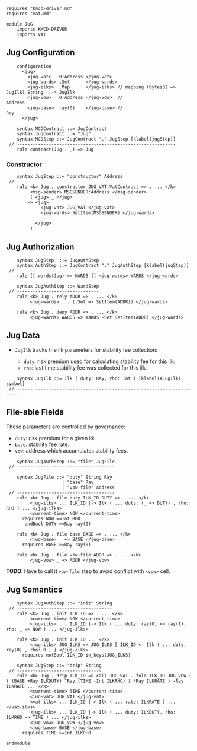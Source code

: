 ```k
requires "kmcd-driver.md"
requires "vat.md"

module JUG
    imports KMCD-DRIVER
    imports VAT
```

Jug Configuration
-----------------

```k
    configuration
      <jug>
        <jug-vat>   0:Address </jug-vat>
        <jug-wards> .Set      </jug-wards>
        <jug-ilks>  .Map      </jug-ilks> // mapping (bytes32 => JugIlk) String  |-> JugIlk
        <jug-vow>   0:Address </jug-vow>  //                             Address
        <jug-base>  ray(0)    </jug-base> //                             Ray
      </jug>
```

```k
    syntax MCDContract ::= JugContract
    syntax JugContract ::= "Jug"
    syntax MCDStep ::= JugContract "." JugStep [klabel(jugStep)]
 // ------------------------------------------------------------
    rule contract(Jug . _) => Jug
```

### Constructor

```k
    syntax JugStep ::= "constructor" Address
 // ----------------------------------------
    rule <k> Jug . constructor JUG_VAT:VatContract => . ... </k>
         <msg-sender> MSGSENDER:Address </msg-sender>
         ( <jug> _ </jug>
        => <jug>
             <jug-vat> JUG_VAT </jug-vat>
             <jug-wards> SetItem(MSGSENDER) </jug-wards>
             ...
           </jug>
         )
```

Jug Authorization
-----------------

```k
    syntax JugStep  ::= JugAuthStep
    syntax AuthStep ::= JugContract "." JugAuthStep [klabel(jugStep)]
 // -----------------------------------------------------------------
    rule [[ wards(Jug) => WARDS ]] <jug-wards> WARDS </jug-wards>

    syntax JugAuthStep ::= WardStep
 // -------------------------------
    rule <k> Jug . rely ADDR => . ... </k>
         <jug-wards> ... (.Set => SetItem(ADDR)) </jug-wards>

    rule <k> Jug . deny ADDR => . ... </k>
         <jug-wards> WARDS => WARDS -Set SetItem(ADDR) </jug-wards>
```

Jug Data
--------

-   `JugIlk` tracks the ilk parameters for stability fee collection:

    -   `duty`: risk premium used for calculating stability fee for this ilk.
    -   `rho`: last time stability fee was collected for this ilk.

```k
    syntax JugIlk ::= Ilk ( duty: Ray, rho: Int ) [klabel(#JugIlk), symbol]
 // -----------------------------------------------------------------------
```

File-able Fields
----------------

These parameters are controlled by governance:

-   `duty`: risk premium for a given ilk.
-   `base`: stability fee rate.
-   `vow`: address which accumulates stability fees.

```k
    syntax JugAuthStep ::= "file" JugFile
 // -------------------------------------

    syntax JugFile ::= "duty" String Ray
                     | "base" Ray
                     | "vow-file" Address
 // -------------------------------------
    rule <k> Jug . file duty ILK_ID DUTY => . ... </k>
         <jug-ilks> ... ILK_ID |-> Ilk ( ... duty: (_ => DUTY) , rho: RHO ) ... </jug-ilks>
         <current-time> NOW </current-time>
      requires NOW ==Int RHO
       andBool DUTY >=Ray ray(0)

    rule <k> Jug . file base BASE => . ... </k>
         <jug-base> _ => BASE </jug-base>
      requires BASE >=Ray ray(0)

    rule <k> Jug . file vow-file ADDR => . ... </k>
         <jug-vow> _ => ADDR </jug-vow>
```

**TODO**: Have to call it `vow-file` step to avoid conflict with `<vow>` cell.

Jug Semantics
-------------

```k
    syntax JugAuthStep ::= "init" String
 // ------------------------------------
    rule <k> Jug . init ILK_ID => . ... </k>
         <current-time> NOW </current-time>
         <jug-ilks> ... ILK_ID |-> Ilk ( ... duty: ray(0) => ray(1), rho: _ => NOW ) ... </jug-ilks>

    rule <k> Jug . init ILK_ID ... </k>
         <jug-ilks> JUG_ILKS => JUG_ILKS [ ILK_ID <- Ilk ( ... duty: ray(0) , rho: 0 ) ] </jug-ilks>
      requires notBool ILK_ID in_keys(JUG_ILKS)
```

```k
    syntax JugStep ::= "drip" String
 // --------------------------------
    rule <k> Jug . drip ILK_ID => call JUG_VAT . fold ILK_ID JUG_VOW ( ( (BASE +Ray ILKDUTY) ^Ray (TIME -Int ILKRHO) ) *Ray ILKRATE ) -Ray ILKRATE ... </k>
         <current-time> TIME </current-time>
         <jug-vat> JUG_VAT </jug-vat>
         <vat-ilks> ... ILK_ID |-> Ilk ( ... rate: ILKRATE ) ... </vat-ilks>
         <jug-ilks> ... ILK_ID |-> Ilk ( ... duty: ILKDUTY, rho: ILKRHO => TIME ) ... </jug-ilks>
         <jug-vow> JUG_VOW </jug-vow>
         <jug-base> BASE </jug-base>
      requires TIME >=Int ILKRHO
```

```k
endmodule
```
